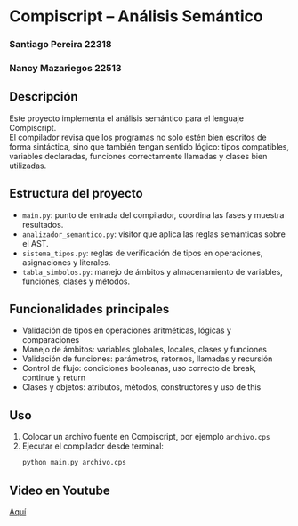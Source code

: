 # Compiscript – Análisis Semántico


### Santiago Pereira 22318
### Nancy Mazariegos 22513


## Descripción
Este proyecto implementa el análisis semántico para el lenguaje Compiscript.  
El compilador revisa que los programas no solo estén bien escritos de forma sintáctica, sino que también tengan sentido lógico: tipos compatibles, variables declaradas, funciones correctamente llamadas y clases bien utilizadas.

## Estructura del proyecto
- `main.py`: punto de entrada del compilador, coordina las fases y muestra resultados.  
- `analizador_semantico.py`: visitor que aplica las reglas semánticas sobre el AST.  
- `sistema_tipos.py`: reglas de verificación de tipos en operaciones, asignaciones y literales.  
- `tabla_simbolos.py`: manejo de ámbitos y almacenamiento de variables, funciones, clases y métodos.  

## Funcionalidades principales
- Validación de tipos en operaciones aritméticas, lógicas y comparaciones  
- Manejo de ámbitos: variables globales, locales, clases y funciones  
- Validación de funciones: parámetros, retornos, llamadas y recursión  
- Control de flujo: condiciones booleanas, uso correcto de break, continue y return  
- Clases y objetos: atributos, métodos, constructores y uso de this  
 

## Uso
1. Colocar un archivo fuente en Compiscript, por ejemplo `archivo.cps`  
2. Ejecutar el compilador desde terminal:  
   ```bash
   python main.py archivo.cps

## Video en Youtube
[Aquí](https://youtu.be/YUMDiK8-0rA)
